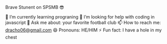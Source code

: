 Brave Stunent on SPSMB 😎

🌱 I’m currently learning prograning
🤔 I’m looking for help with coding in javascript
💬 Ask me about: your favorite football club
📫 How to reach me: dracho06@gmail.com
😄 Pronouns: HE/HIM
⚡ Fun fact: I have a hole in my chest
